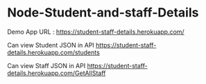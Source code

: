 # Node-Student-and-staff-Details

Demo App URL : https://student-staff-details.herokuapp.com/

Can view Student JSON in API https://student-staff-details.herokuapp.com/students

Can view Staff JSON in API https://student-staff-details.herokuapp.com/GetAllStaff
